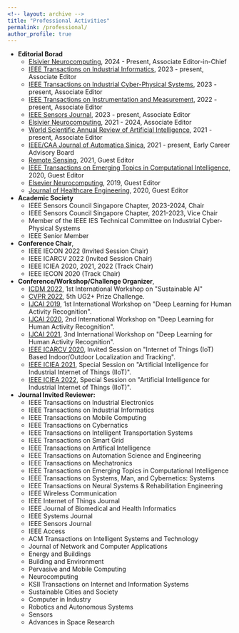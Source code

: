 ```yaml
---
<!-- layout: archive -->
title: "Professional Activities"
permalink: /professional/
author_profile: true
---
```

* **Editorial Borad**
  * [Elsivier Neurocomputing](https://www.journals.elsevier.com/neurocomputing), 2024 - Present, Associate Editor-in-Chief
  * [IEEE Transactions on Industrial Informatics](https://ieeexplore.ieee.org/xpl/RecentIssue.jsp?punumber=9424), 2023 - present, Associate Editor
  * [IEEE Transactions on Industrial Cyber-Physical Systems](https://www.ieee-ies.org/pubs/transactions-on-industrial-cyberphysical-systems), 2023 - present, Associate Editor
  * [IEEE Transactions on Instrumentation and Measurement](https://ieeexplore.ieee.org/xpl/RecentIssue.jsp?punumber=19), 2022 - present, Associate Editor
  * [IEEE Sensors Journal](https://ieeexplore.ieee.org/xpl/RecentIssue.jsp?punumber=7361), 2023 - present, Associate Editor
  * [Elsivier Neurocomputing](https://www.journals.elsevier.com/neurocomputing), 2021 - 2024, Associate Editor
  * [World Scientific Annual Review of Artificial Intelligence](https://www.worldscientific.com/worldscinet/wsarai), 2021 - present, Associate Editor
  * [IEEE/CAA Journal of Automatica Sinica](https://www.ieee-jas.net/), 2021 - present, Early Career Advisory Board
  * [Remote Sensing](https://www.mdpi.com/journal/remotesensing/special_issues/NeuralNetwork_rs), 2021, Guest Editor
  * [IEEE Transactions on Emerging Topics in Computational Intelligence](https://cis.ieee.org/images/files/Publications/TETCI/SI18_CFP_IoT_HAR.pdf), 2020, Guest Editor
  * [Elsevier Neurocomputing](https://www.journals.elsevier.com/neurocomputing), 2019, Guest Editor
  * [Journal of Healthcare Engineering](https://www.hindawi.com/journals/jhe/), 2020, Guest Editor
* **Academic Society**
  * IEEE Sensors Council Singapore Chapter, 2023-2024, Chair 
  * IEEE Sensors Council Singapore Chapter, 2021-2023, Vice Chair 
  * Member of the IEEE IES Technical Committee on Industrial Cyber-Physical Systems
  * IEEE Senior Member
* **Conference Chair**, 
  * IEEE IECON 2022 (Invited Session Chair)
  * IEEE ICARCV 2022 (Invited Session Chair)
  * IEEE ICIEA 2020, 2021, 2022 (Track Chair)
  * IEEE IECON 2020 (Track Chair)
* **Conference/Workshop/Challenge Organizer**, 
  * [ICDM 2022](https://sustainai.github.io/icdm2022_workshop/), 1st International Workshop on "Sustainable AI"
  * [CVPR 2022](https://cvpr2022.thecvf.com/), 5th UG2+ Prize Challenge.
  * [IJCAI 2019](https://ijcai19.org/), 1st International Workshop on "Deep Learning for Human Activity Recognition".
  * [IJCAI 2020](https://ijcai20.org/), 2nd International Workshop on "Deep Learning for Human Activity Recognition".
  * [IJCAI 2021](https://ijcai21.org/), 3nd International Workshop on "Deep Learning for Human Activity Recognition".
  * [IEEE ICARCV 2020](https://www.icarcv.sg/), Invited Session on "Internet of Things (IoT) Based Indoor/Outdoor Localization and Tracking".
  * [IEEE ICIEA 2021](http://www.ieeeiciea.org/2021/), Special Session on "Artificial Intelligence for Industrial Internet of Things (IIoT)".
  * [IEEE ICIEA 2022](http://www.ieeeiciea.org/2022/), Special Session on "Artificial Intelligence for Industrial Internet of Things (IIoT)".
* **Journal Invited Reviewer:**
  * IEEE Transactions on Industrial Electronics
  * IEEE Transactions on Industrial Informatics
  * IEEE Transactions on Mobile Computing
  * IEEE Transactions on Cybernatics
  * IEEE Transactions on Intelligent Transportation Systems
  * IEEE Transactions on Smart Grid
  * IEEE Transactions on Artifical Intelligence
  * IEEE Transactions on Automation Science and Engineering
  * IEEE Transactions on Mechatronics
  * IEEE Transactions on Emerging Topics in Computational Intelligence
  * IEEE Transactions on Systems, Man, and Cybernetics: Systems
  * IEEE Transactions on Neural Systems & Rehabilitation Engineering 
  * IEEE Wireless Communication
  * IEEE Internet of Things Journal
  * IEEE Journal of Biomedical and Health Informatics
  * IEEE Systems Journal
  * IEEE Sensors Journal
  * IEEE Access
  * ACM Transactions on Intelligent Systems and Technology
  * Journal of Network and Computer Applications
  * Energy and Buildings
  * Building and Environment
  * Pervasive and Mobile Computing
  * Neurocomputing
  * KSII Transactions on Internet and Information Systems
  * Sustainable Cities and Society
  * Computer in Industry
  * Robotics and Autonomous Systems
  * Sensors
  * Advances in Space Research
 
